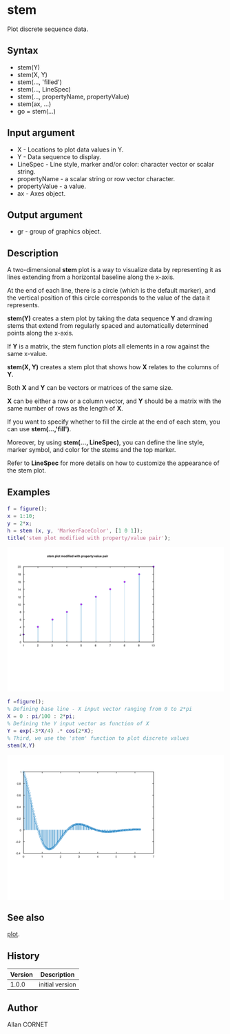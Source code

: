 # stem

Plot discrete sequence data.

## Syntax

- stem(Y)
- stem(X, Y)
- stem(..., 'filled')
- stem(..., LineSpec)
- stem(..., propertyName, propertyValue)
- stem(ax, ...)
- go = stem(...)

## Input argument

- X - Locations to plot data values in Y.
- Y - Data sequence to display.
- LineSpec - Line style, marker and/or color: character vector or scalar string.
- propertyName - a scalar string or row vector character.
- propertyValue - a value.
- ax - Axes object.

## Output argument

- gr - group of graphics object.

## Description

  <p>A two-dimensional <b>stem</b> plot is a way to visualize data by representing it as lines extending from a horizontal baseline along the x-axis.</p>
  <p>At the end of each line, there is a circle (which is the default marker), and the vertical position of this circle corresponds to the value of the data it represents.</p>
  <p><b>stem(Y)</b> creates a stem plot by taking the data sequence <b>Y</b> and drawing stems that extend from regularly spaced and automatically determined points along the x-axis.</p>
  <p>If <b>Y</b> is a matrix, the stem function plots all elements in a row against the same x-value.</p>
  <p><b>stem(X, Y)</b> creates a stem plot that shows how <b>X</b> relates to the columns of <b>Y</b>.</p>
  <p>Both <b>X</b> and <b>Y</b> can be vectors or matrices of the same size.</p>
  <p><b>X</b> can be either a row or a column vector, and <b>Y</b> should be a matrix with the same number of rows as the length of <b>X</b>.</p>
  <p>If you want to specify whether to fill the circle at the end of each stem, you can use <b>stem(...,'fill')</b>.</p>
  <p>Moreover, by using <b>stem(..., LineSpec)</b>, you can define the line style, marker symbol, and color for the stems and the top marker.</p>
  <p>Refer to <b>LineSpec</b> for more details on how to customize the appearance of the stem plot.</p>

## Examples

```matlab
f = figure();
x = 1:10;
y = 2*x;
h = stem (x, y, 'MarkerFaceColor', [1 0 1]);
title('stem plot modified with property/value pair');
```

<img src="stem_1_8A2709D0.svg" align="middle"/>

```matlab
f =figure();
% Defining base line - X input vector ranging from 0 to 2*pi
X = 0 : pi/100 : 2*pi;
% Defining the Y input vector as function of X
Y = exp(-3*X/4) .* cos(2*X);
% Third, we use the 'stem' function to plot discrete values
stem(X,Y)
```

<img src="stem_2_B7720690.svg" align="middle"/>

## See also

[plot](plot.md).

## History

| Version | Description     |
| ------- | --------------- |
| 1.0.0   | initial version |

## Author

Allan CORNET
